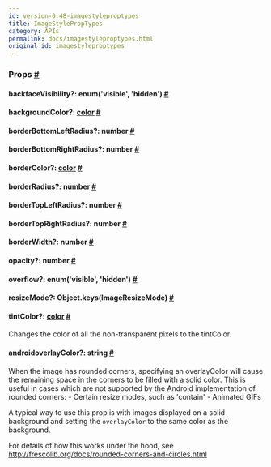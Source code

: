 ```yaml
---
id: version-0.48-imagestyleproptypes
title: ImageStylePropTypes
category: APIs
permalink: docs/imagestyleproptypes.html
original_id: imagestyleproptypes
---
```

<div><noscript></noscript><h3><a class="anchor" name="props"></a>Props <a class="hash-link" href="docs/imagestyleproptypes.html#props">#</a></h3><div class="props"><div class="prop"><h4 class="propTitle"><a class="anchor" name="backfacevisibility"></a>backfaceVisibility?: <span class="propType">enum('visible', 'hidden')</span> <a class="hash-link" href="docs/imagestyleproptypes.html#backfacevisibility">#</a></h4></div><div class="prop"><h4 class="propTitle"><a class="anchor" name="backgroundcolor"></a>backgroundColor?: <span class="propType"><a href="docs/colors.html">color</a></span> <a class="hash-link" href="docs/imagestyleproptypes.html#backgroundcolor">#</a></h4></div><div class="prop"><h4 class="propTitle"><a class="anchor" name="borderbottomleftradius"></a>borderBottomLeftRadius?: <span class="propType">number</span> <a class="hash-link" href="docs/imagestyleproptypes.html#borderbottomleftradius">#</a></h4></div><div class="prop"><h4 class="propTitle"><a class="anchor" name="borderbottomrightradius"></a>borderBottomRightRadius?: <span class="propType">number</span> <a class="hash-link" href="docs/imagestyleproptypes.html#borderbottomrightradius">#</a></h4></div><div class="prop"><h4 class="propTitle"><a class="anchor" name="bordercolor"></a>borderColor?: <span class="propType"><a href="docs/colors.html">color</a></span> <a class="hash-link" href="docs/imagestyleproptypes.html#bordercolor">#</a></h4></div><div class="prop"><h4 class="propTitle"><a class="anchor" name="borderradius"></a>borderRadius?: <span class="propType">number</span> <a class="hash-link" href="docs/imagestyleproptypes.html#borderradius">#</a></h4></div><div class="prop"><h4 class="propTitle"><a class="anchor" name="bordertopleftradius"></a>borderTopLeftRadius?: <span class="propType">number</span> <a class="hash-link" href="docs/imagestyleproptypes.html#bordertopleftradius">#</a></h4></div><div class="prop"><h4 class="propTitle"><a class="anchor" name="bordertoprightradius"></a>borderTopRightRadius?: <span class="propType">number</span> <a class="hash-link" href="docs/imagestyleproptypes.html#bordertoprightradius">#</a></h4></div><div class="prop"><h4 class="propTitle"><a class="anchor" name="borderwidth"></a>borderWidth?: <span class="propType">number</span> <a class="hash-link" href="docs/imagestyleproptypes.html#borderwidth">#</a></h4></div><div class="prop"><h4 class="propTitle"><a class="anchor" name="opacity"></a>opacity?: <span class="propType">number</span> <a class="hash-link" href="docs/imagestyleproptypes.html#opacity">#</a></h4></div><div class="prop"><h4 class="propTitle"><a class="anchor" name="overflow"></a>overflow?: <span class="propType">enum('visible', 'hidden')</span> <a class="hash-link" href="docs/imagestyleproptypes.html#overflow">#</a></h4></div><div class="prop"><h4 class="propTitle"><a class="anchor" name="resizemode"></a>resizeMode?: <span class="propType">Object.keys(ImageResizeMode)</span> <a class="hash-link" href="docs/imagestyleproptypes.html#resizemode">#</a></h4></div><div class="prop"><h4 class="propTitle"><a class="anchor" name="tintcolor"></a>tintColor?: <span class="propType"><a href="docs/colors.html">color</a></span> <a class="hash-link" href="docs/imagestyleproptypes.html#tintcolor">#</a></h4><div><p>Changes the color of all the non-transparent pixels to the tintColor.</p></div></div><div class="prop"><h4 class="propTitle"><a class="anchor" name="overlaycolor"></a><span class="platform">android</span>overlayColor?: <span class="propType">string</span> <a class="hash-link" href="docs/imagestyleproptypes.html#overlaycolor">#</a></h4><div><p>When the image has rounded corners, specifying an overlayColor will
cause the remaining space in the corners to be filled with a solid color.
This is useful in cases which are not supported by the Android
implementation of rounded corners:
  - Certain resize modes, such as 'contain'
  - Animated GIFs</p><p>A typical way to use this prop is with images displayed on a solid
background and setting the <code>overlayColor</code> to the same color
as the background.</p><p>For details of how this works under the hood, see
<a href="http://frescolib.org/docs/rounded-corners-and-circles.html">http://frescolib.org/docs/rounded-corners-and-circles.html</a></p></div></div></div></div>